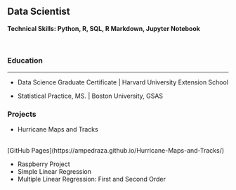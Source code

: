 ## Data Scientist

**Technical Skills: Python, R, SQL, R Markdown, Jupyter Notebook**

<br/>

### Education
<hr>

+ Data Science Graduate Certificate | Harvard University Extension School
    
+ Statistical Practice, MS. | Boston University, GSAS


### Projects

  + Hurricane Maps and Tracks
<br/>
   [GitHub Pages](https://ampedraza.github.io/Hurricane-Maps-and-Tracks/)

  + Raspberry Project
  + Simple Linear Regression
  + Multiple Linear Regression: First and Second Order


